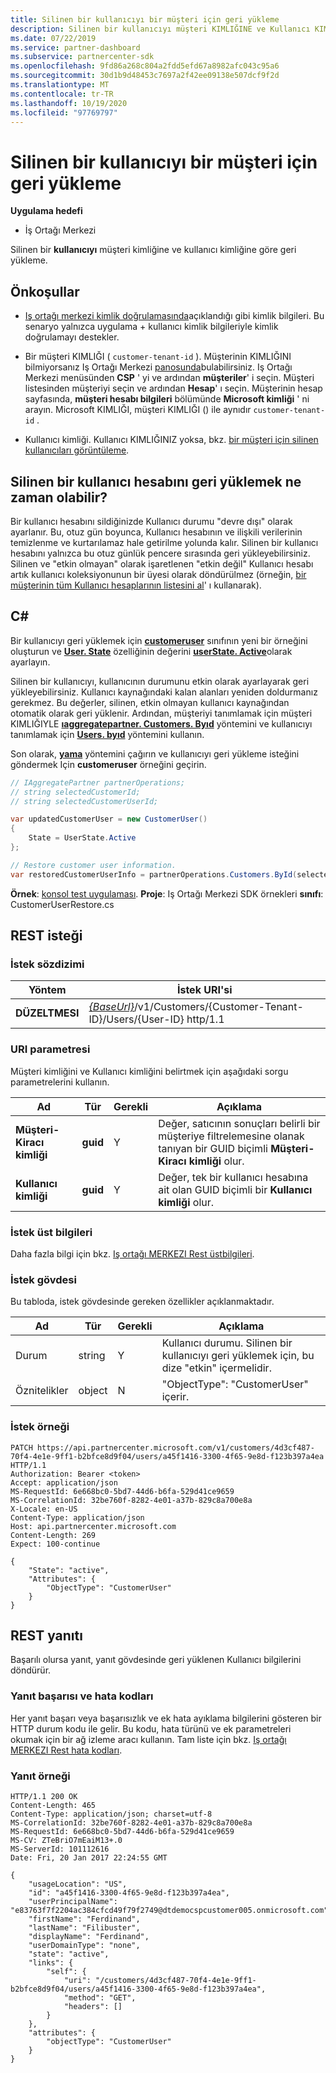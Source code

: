 ```yaml
---
title: Silinen bir kullanıcıyı bir müşteri için geri yükleme
description: Silinen bir kullanıcıyı müşteri KIMLIĞINE ve Kullanıcı KIMLIĞINE göre geri yükleme.
ms.date: 07/22/2019
ms.service: partner-dashboard
ms.subservice: partnercenter-sdk
ms.openlocfilehash: 9fd86a268c804a2fdd5efd67a8982afc043c95a6
ms.sourcegitcommit: 30d1b9d48453c7697a2f42ee09138e507dcf9f2d
ms.translationtype: MT
ms.contentlocale: tr-TR
ms.lasthandoff: 10/19/2020
ms.locfileid: "97769797"
---
```

# <a name="restore-a-deleted-user-for-a-customer"></a>Silinen bir kullanıcıyı bir müşteri için geri yükleme

**Uygulama hedefi**

- İş Ortağı Merkezi

Silinen bir **kullanıcıyı** müşteri kimliğine ve kullanıcı kimliğine göre geri yükleme.

## <a name="prerequisites"></a>Önkoşullar

- [Iş ortağı merkezi kimlik doğrulamasında](partner-center-authentication.md)açıklandığı gibi kimlik bilgileri. Bu senaryo yalnızca uygulama + kullanıcı kimlik bilgileriyle kimlik doğrulamayı destekler.

- Bir müşteri KIMLIĞI ( `customer-tenant-id` ). Müşterinin KIMLIĞINI bilmiyorsanız Iş Ortağı Merkezi [panosunda](https://partner.microsoft.com/dashboard)bulabilirsiniz. Iş Ortağı Merkezi menüsünden **CSP** ' yi ve ardından **müşteriler**' i seçin. Müşteri listesinden müşteriyi seçin ve ardından **Hesap**' ı seçin. Müşterinin hesap sayfasında, **müşteri hesabı bilgileri** bölümünde **Microsoft kimliği** ' ni arayın. Microsoft KIMLIĞI, müşteri KIMLIĞI () ile aynıdır `customer-tenant-id` .

- Kullanıcı kimliği. Kullanıcı KIMLIĞINIZ yoksa, bkz. [bir müşteri için silinen kullanıcıları görüntüleme](view-a-deleted-user.md).

## <a name="when-can-you-restore-a-deleted-user-account"></a>Silinen bir kullanıcı hesabını geri yüklemek ne zaman olabilir?

Bir kullanıcı hesabını sildiğinizde Kullanıcı durumu "devre dışı" olarak ayarlanır. Bu, otuz gün boyunca, Kullanıcı hesabının ve ilişkili verilerinin temizlenme ve kurtarılamaz hale getirilme yolunda kalır. Silinen bir kullanıcı hesabını yalnızca bu otuz günlük pencere sırasında geri yükleyebilirsiniz. Silinen ve "etkin olmayan" olarak işaretlenen "etkin değil" Kullanıcı hesabı artık kullanıcı koleksiyonunun bir üyesi olarak döndürülmez (örneğin, [bir müşterinin tüm Kullanıcı hesaplarının listesini al](get-a-list-of-all-user-accounts-for-a-customer.md)' ı kullanarak).

## <a name="c"></a>C\#

Bir kullanıcıyı geri yüklemek için [**customeruser**](/dotnet/api/microsoft.store.partnercenter.models.users.customeruser) sınıfının yeni bir örneğini oluşturun ve [**User. State**](/dotnet/api/microsoft.store.partnercenter.models.users.user.state) özelliğinin değerini [**userState. Active**](/dotnet/api/microsoft.store.partnercenter.models.users.userstate)olarak ayarlayın.

Silinen bir kullanıcıyı, kullanıcının durumunu etkin olarak ayarlayarak geri yükleyebilirsiniz. Kullanıcı kaynağındaki kalan alanları yeniden doldurmanız gerekmez. Bu değerler, silinen, etkin olmayan kullanıcı kaynağından otomatik olarak geri yüklenir. Ardından, müşteriyi tanımlamak için müşteri KIMLIĞIYLE [**ıaggregatepartner. Customers. Byıd**](/dotnet/api/microsoft.store.partnercenter.customers.icustomercollection.byid) yöntemini ve kullanıcıyı tanımlamak için [**Users. byıd**](/dotnet/api/microsoft.store.partnercenter.customerusers.icustomerusercollection.byid) yöntemini kullanın.

Son olarak, [**yama**](/dotnet/api/microsoft.store.partnercenter.customerusers.icustomeruser.patch) yöntemini çağırın ve kullanıcıyı geri yükleme isteğini göndermek Için **customeruser** örneğini geçirin.

``` csharp
// IAggregatePartner partnerOperations;
// string selectedCustomerId;
// string selectedCustomerUserId;

var updatedCustomerUser = new CustomerUser()
{
    State = UserState.Active
};

// Restore customer user information.
var restoredCustomerUserInfo = partnerOperations.Customers.ById(selectedCustomerId).Users.ById(selectedCustomerUserId).Patch(updatedCustomerUser);
```

**Örnek**: [konsol test uygulaması](console-test-app.md). **Proje**: Iş Ortağı Merkezi SDK örnekleri **sınıfı**: CustomerUserRestore.cs

## <a name="rest-request"></a>REST isteği

### <a name="request-syntax"></a>İstek sözdizimi

| Yöntem    | İstek URI'si                                                                                            |
|-----------|--------------------------------------------------------------------------------------------------------|
| **DÜZELTMESI** | [*{BaseUrl}*](partner-center-rest-urls.md)/v1/Customers/{Customer-Tenant-ID}/Users/{User-ID} http/1.1 |

### <a name="uri-parameter"></a>URI parametresi

Müşteri kimliğini ve Kullanıcı kimliğini belirtmek için aşağıdaki sorgu parametrelerini kullanın.

| Ad                   | Tür     | Gerekli | Açıklama                                                                                                              |
|------------------------|----------|----------|--------------------------------------------------------------------------------------------------------------------------|
| **Müşteri-Kiracı kimliği** | **guid** | Y        | Değer, satıcının sonuçları belirli bir müşteriye filtrelemesine olanak tanıyan bir GUID biçimli **Müşteri-Kiracı kimliği** olur. |
| **Kullanıcı kimliği**            | **guid** | Y        | Değer, tek bir kullanıcı hesabına ait olan GUID biçimli bir **Kullanıcı kimliği** olur.                                         |

### <a name="request-headers"></a>İstek üst bilgileri

Daha fazla bilgi için bkz. [Iş ortağı MERKEZI Rest üstbilgileri](headers.md).

### <a name="request-body"></a>İstek gövdesi

Bu tabloda, istek gövdesinde gereken özellikler açıklanmaktadır.

| Ad       | Tür   | Gerekli | Açıklama                                                            |
|------------|--------|----------|------------------------------------------------------------------------|
| Durum      | string | Y        | Kullanıcı durumu. Silinen bir kullanıcıyı geri yüklemek için, bu dize "etkin" içermelidir. |
| Öznitelikler | object | N        | "ObjectType": "CustomerUser" içerir.                                 |

### <a name="request-example"></a>İstek örneği

```http
PATCH https://api.partnercenter.microsoft.com/v1/customers/4d3cf487-70f4-4e1e-9ff1-b2bfce8d9f04/users/a45f1416-3300-4f65-9e8d-f123b397a4ea HTTP/1.1
Authorization: Bearer <token>
Accept: application/json
MS-RequestId: 6e668bc0-5bd7-44d6-b6fa-529d41ce9659
MS-CorrelationId: 32be760f-8282-4e01-a37b-829c8a700e8a
X-Locale: en-US
Content-Type: application/json
Host: api.partnercenter.microsoft.com
Content-Length: 269
Expect: 100-continue

{
    "State": "active",
    "Attributes": {
        "ObjectType": "CustomerUser"
    }
}
```

## <a name="rest-response"></a>REST yanıtı

Başarılı olursa yanıt, yanıt gövdesinde geri yüklenen Kullanıcı bilgilerini döndürür.

### <a name="response-success-and-error-codes"></a>Yanıt başarısı ve hata kodları

Her yanıt başarı veya başarısızlık ve ek hata ayıklama bilgilerini gösteren bir HTTP durum kodu ile gelir. Bu kodu, hata türünü ve ek parametreleri okumak için bir ağ izleme aracı kullanın. Tam liste için bkz. [Iş ortağı MERKEZI Rest hata kodları](error-codes.md).

### <a name="response-example"></a>Yanıt örneği

```http
HTTP/1.1 200 OK
Content-Length: 465
Content-Type: application/json; charset=utf-8
MS-CorrelationId: 32be760f-8282-4e01-a37b-829c8a700e8a
MS-RequestId: 6e668bc0-5bd7-44d6-b6fa-529d41ce9659
MS-CV: ZTeBriO7mEaiM13+.0
MS-ServerId: 101112616
Date: Fri, 20 Jan 2017 22:24:55 GMT

{
    "usageLocation": "US",
    "id": "a45f1416-3300-4f65-9e8d-f123b397a4ea",
    "userPrincipalName": "e83763f7f2204ac384cfcd49f79f2749@dtdemocspcustomer005.onmicrosoft.com",
    "firstName": "Ferdinand",
    "lastName": "Filibuster",
    "displayName": "Ferdinand",
    "userDomainType": "none",
    "state": "active",
    "links": {
        "self": {
            "uri": "/customers/4d3cf487-70f4-4e1e-9ff1-b2bfce8d9f04/users/a45f1416-3300-4f65-9e8d-f123b397a4ea",
            "method": "GET",
            "headers": []
        }
    },
    "attributes": {
        "objectType": "CustomerUser"
    }
}
```
